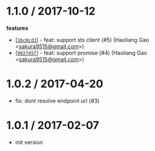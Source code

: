 
1.1.0 / 2017-10-12
==================

**features**
  * [[`1bc0cd3`](http://github.com/eggjs/egg-oss/commit/1bc0cd3901ee008b09722888bb5573ac9fca86ee)] - feat: support sts client (#5) (Haoliang Gao <<sakura9515@gmail.com>>)
  * [[`992f45f`](http://github.com/eggjs/egg-oss/commit/992f45f7f93f2447741b977cc1e7f940887ab905)] - feat: support promise (#4) (Haoliang Gao <<sakura9515@gmail.com>>)

1.0.2 / 2017-04-20
==================

  * fix: dont resolve endpoint url (#3)

1.0.1 / 2017-02-07
===================

  * init version
